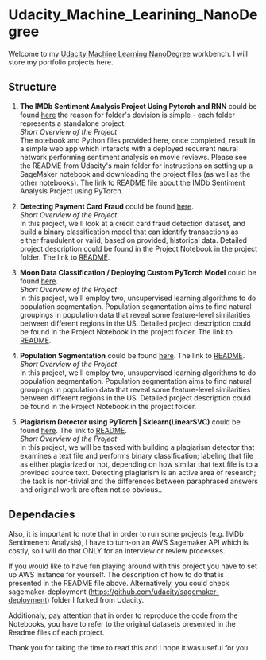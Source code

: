 # Udacity_Machine_Learining_NanoDegree

Welcome to my [Udacity Machine Learning NanoDegree](https://www.udacity.com/course/machine-learning-engineer-nanodegree--nd009t) workbench. I will store my portfolio projects here. 

## Structure 
1. **The IMDb Sentiment Analysis Project Using Pytorch and RNN** could be found [here](https://github.com/bormaley999/Udacity_Machine_Learining_NanoDegree/tree/master/Udacity_Machine_Learining_NanoDegree/imbD%20Sentiment%20Analysis) the reason for folder's devision is simple - each folder represents a standalone project. 
<br>_Short Overview of the Project_<br>
The notebook and Python files provided here, once completed, result in a simple web app which interacts with a deployed recurrent neural network performing sentiment analysis on movie reviews.
Please see the README from Udacity's main folder for instructions on setting up a SageMaker notebook and downloading the project files (as well as the other notebooks).
The link to [README](https://github.com/bormaley999/Udacity_Machine_Learining_NanoDegree/blob/master/Udacity_Machine_Learining_NanoDegree/imbD%20Sentiment%20Analysis/README.md) file about the IMDb Sentiment Analysis Project using PyTorch.


2. **Detecting Payment Card Fraud** could be found [here](https://github.com/bormaley999/Udacity_Machine_Learining_NanoDegree/tree/master/Fraud%20Detection).
<br>_Short Overview of the Project_<br>
In this project, we'll look at a credit card fraud detection dataset, and build a binary classification model that can identify transactions as either fraudulent or valid, based on provided, historical data.
Detailed project description could be found in the Project Notebook in the project folder. 
The link to [README](https://github.com/bormaley999/Udacity_Machine_Learining_NanoDegree/blob/master/Fraud%20Detection/Readme.md).

3. **Moon Data Classification / Deploying Custom PyTorch Model** could be found [here](https://github.com/bormaley999/Udacity_Machine_Learining_NanoDegree/tree/master/Moon%20Data%20Classification%20%5C%20Custom%20PyTorch%20Model).
<br>_Short Overview of the Project_<br>
In this project, we'll employ two, unsupervised learning algorithms to do population segmentation. Population segmentation aims to find natural groupings in population data that reveal some feature-level similarities between different regions in the US.
Detailed project description could be found in the Project Notebook in the project folder. 
The link to [README](https://github.com/bormaley999/Udacity_Machine_Learining_NanoDegree/blob/master/Moon%20Data%20Classification%20%5C%20Custom%20PyTorch%20Model/Readme.md).

4. **Population Segmentation** could be found [here](https://github.com/bormaley999/Udacity_Machine_Learining_NanoDegree/tree/master/Population%20Segmentation%20with%20SageMaker).
The link to [README](https://github.com/bormaley999/Udacity_Machine_Learining_NanoDegree/blob/master/Population%20Segmentation%20with%20SageMaker/Readme.md).
<br>_Short Overview of the Project_<br>
In this project, we'll employ two, unsupervised learning algorithms to do population segmentation. Population segmentation aims to find natural groupings in population data that reveal some feature-level similarities between different regions in the US. Detailed project description could be found in the Project Notebook in the project folder. 

5. **Plagiarism Detector using PyTorch | Sklearn(LinearSVC)** could be found [here](https://github.com/bormaley999/Udacity_Machine_Learining_NanoDegree/tree/master/Plagiarism%20Detector).
The link to [README](https://github.com/bormaley999/Udacity_Machine_Learining_NanoDegree/blob/master/Plagiarism%20Detector/README.md).
<br>_Short Overview of the Project_<br>
In this project, we will be tasked with building a plagiarism detector that examines a text file and performs binary classification; labeling that file as either plagiarized or not, depending on how similar that text file is to a provided source text. Detecting plagiarism is an active area of research; the task is non-trivial and the differences between paraphrased answers and original work are often not so obvious.. 


## Dependacies 
Also, it is important to note that in order to run some projects (e.g. IMDb Sentimenent Analysis), I have to turn-on an AWS Sagemaker API which is costly, so I will do that ONLY for an interview or review processes.

If you would like to have fun playing around with this project you have to set up AWS instance for yourself. The description of how to do that is presented in the README file above. Alternatively, you could check sagemaker-deployment (https://github.com/udacity/sagemaker-deployment) folder I forked from Udacity.

Additionaly, pay attention that in order to reproduce the code from the Notebooks, you have to refer to the original datasets presented in the Readme files of each project.

Thank you for taking the time to read this and I hope it was useful for you.
